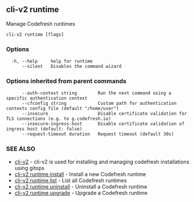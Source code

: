 ## cli-v2 runtime

Manage Codefresh runtimes

```
cli-v2 runtime [flags]
```

### Options

```
  -h, --help     help for runtime
      --silent   Disables the command wizard
```

### Options inherited from parent commands

```
      --auth-context string        Run the next command using a specific authentication context
      --cfconfig string            Custom path for authentication contexts config file (default "/home/user")
      --insecure                   Disable certificate validation for TLS connections (e.g. to g.codefresh.io)
      --insecure-ingress-host      Disable certificate validation of ingress host (default: false)
      --request-timeout duration   Request timeout (default 30s)
```

### SEE ALSO

* [cli-v2](cli-v2.md)	 - cli-v2 is used for installing and managing codefresh installations using gitops
* [cli-v2 runtime install](cli-v2_runtime_install.md)	 - Install a new Codefresh runtime
* [cli-v2 runtime list](cli-v2_runtime_list.md)	 - List all Codefresh runtimes
* [cli-v2 runtime uninstall](cli-v2_runtime_uninstall.md)	 - Uninstall a Codefresh runtime
* [cli-v2 runtime upgrade](cli-v2_runtime_upgrade.md)	 - Upgrade a Codefresh runtime

